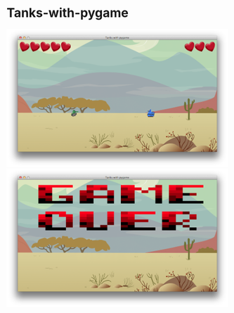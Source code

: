 # Tanks-with-pygame

![alt text](https://github.com/eirarset/Tanks-with-pygame/blob/master/Screenshots/gameplay.png)
![alt text](https://github.com/eirarset/Tanks-with-pygame/blob/master/Screenshots/gameover.png)
